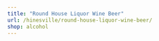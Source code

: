 ```yaml
---
title: "Round House Liquor Wine Beer"
url: /hinesville/round-house-liquor-wine-beer/
shop: alcohol
---
```

